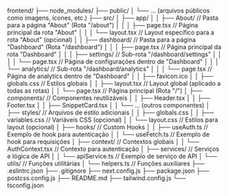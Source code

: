 frontend/
├── node_modules/
├── public/
│   └── ... (arquivos públicos como imagens, ícones, etc.)
├── src/
│   ├── app/
│   │   ├── About/                   // Pasta para a página "About" (Rota "/about")
│   │   │   ├── page.tsx             // Página principal da rota "About"
│   │   │   └── layout.tsx           // Layout específico para a rota "About" (opcional)
│   │   ├── dashboard/               // Pasta para a página "Dashboard" (Rota "/dashboard")
│   │   │   ├── page.tsx             // Página principal da rota "Dashboard"
│   │   │   ├── settings/            // Sub-rota "/dashboard/settings"
│   │   │   │   └── page.tsx         // Página de configurações dentro de "Dashboard"
│   │   │   └── analytics/           // Sub-rota "/dashboard/analytics"
│   │   │       └── page.tsx         // Página de analytics dentro de "Dashboard"
│   │   ├── favicon.ico
│   │   ├── globals.css              // Estilos globais
│   │   ├── layout.tsx               // Layout global (aplicado a todas as rotas)
│   │   └── page.tsx                 // Página principal (Rota "/")
│   ├── components/                  // Componentes reutilizáveis
│   │   ├── Header.tsx
│   │   ├── Footer.tsx
│   │   ├── SnippetCard.tsx
│   │   └── ... (outros componentes)
│   ├── styles/                      // Arquivos de estilo adicionais
│   │   ├── globals.css
│   │   ├── variables.css            // Variáveis CSS (opcional)
│   │   └── layout.css               // Estilos para layout (opcional)
│   ├── hooks/                       // Custom Hooks
│   │   ├── useAuth.ts               // Exemplo de hook para autenticação
│   │   └── useFetch.ts              // Exemplo de hook para requisições
│   ├── context/                     // Contextos globais
│   │   └── AuthContext.tsx          // Contexto para autenticação
│   ├── services/                    // Serviços e lógica de API
│   │   └── apiService.ts            // Exemplo de serviço de API
│   └── utils/                       // Funções utilitárias
│       └── helpers.ts               // Funções auxiliares
├── .eslintrc.json
├── .gitignore
├── next.config.js
├── package.json
├── postcss.config.js
├── README.md
├── tailwind.config.js
└── tsconfig.json
